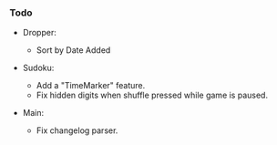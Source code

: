 ### Todo

* Dropper:
  * Sort by Date Added
  
* Sudoku:
  * Add a "TimeMarker" feature.
  * Fix hidden digits when shuffle pressed while game is paused.

* Main: 
  * Fix changelog parser.




